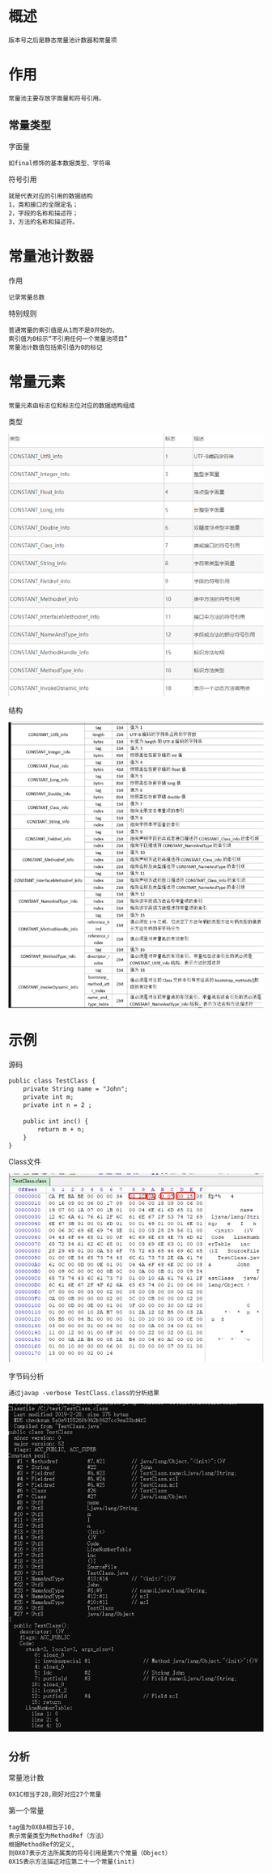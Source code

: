 
# 概述

	版本号之后是静态常量池计数器和常量项

# 作用

	常量池主要存放字面量和符号引用。

## 常量类型

字面量

	如final修饰的基本数据类型、字符串

符号引用

	就是代表对应的引用的数据结构
	1，类和接口的全限定名；
	2，字段的名称和描述符；
	3，方法的名称和描述符。



# 常量池计数器

作用

	记录常量总数

特别规则

	普通常量的索引值是从1而不是0开始的，
	索引值为0标示“不引用任何一个常量池项目”
	常量池计数值包括索引值为0的标记
	
    

   
# 常量元素 
	

	常量元素由标志位和标志位对应的数据结构组成

类型

![](https://github.com/RodJohn/JVM/blob/master/img/StaticConstantPool1.png)

结构

![](https://github.com/RodJohn/JVM/blob/master/img/StaticConstantPool2.png)


# 示例

源码

	public class TestClass {
		private String name = "John";
		private int m;
		private int n = 2 ;

		public int inc() {
			return m + n;
		}
	}
	
Class文件

![](https://github.com/RodJohn/jvm/blob/master/img/StaticConstantPool6.png)

字节码分析

	通过javap -verbose TestClass.class的分析结果 
	
![](https://github.com/RodJohn/jvm/blob/master/img/StaticConstantPool5.png)

## 分析

常量池计数

	0X1C相当于28,刚好对应27个常量

第一个常量

	tag值为0X0A相当于10,
	表示常量类型为MethodRef（方法）
	根据MethodRef的定义,
	则0X07表示方法所属类的符号引用是第六个常量（Object）
	0X15表示方法描述对应第二十一个常量(init)






